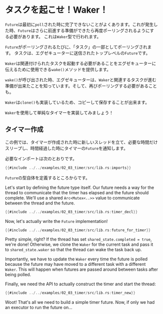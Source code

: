 # タスクを起こせ！Waker！

`Future`は最初に`poll`された時に完了できないことがよくあります。これが発生した時、`Future`はさらに前進する準備ができたら再度ポーリングされるようにする必要があります。
これは`Waker`型で行われます。

`Future`がポーリングされるたびに、「タスク」の一部としてポーリングされます。
タスクは、エグゼキューターに送信されたトップレベルの`Future`です。

`Waker`は関連付けられたタスクを起動する必要があることをエグゼキューターに伝えるために使用できる`wake()`メソッドを提供します。

`wake()`が呼び出された時、エグゼキューターは、`Waker`と関連するタスクが進む準備が出来たことを知っています。そして、再びポーリングする必要があることも。

`Waker`は`clone()`も実装しているため、コピーして保存することが出来ます。

`Waker`を使用して単純なタイマーを実装してみましょう！

## タイマー作成

この例では、タイマーが作成された時に新しいスレッドを立て、必要な時間だけスリープし、時間経過した時にタイマーの`Future`を通知します。

必要なインポートは次のとおりです。

```rust
{{#include ../../examples/02_03_timer/src/lib.rs:imports}}
```

`Future`の型自体を定義するところからです。

Let's start by defining the future type itself. Our future needs a way for the
thread to communicate that the timer has elapsed and the future should complete.
We'll use a shared `Arc<Mutex<..>>` value to communicate between the thread and
the future.

```rust
{{#include ../../examples/02_03_timer/src/lib.rs:timer_decl}}
```

Now, let's actually write the `Future` implementation!

```rust
{{#include ../../examples/02_03_timer/src/lib.rs:future_for_timer}}
```

Pretty simple, right? If the thread has set `shared_state.completed = true`,
we're done! Otherwise, we clone the `Waker` for the current task and pass it to
`shared_state.waker` so that the thread can wake the task back up.

Importantly, we have to update the `Waker` every time the future is polled
because the future may have moved to a different task with a different
`Waker`. This will happen when futures are passed around between tasks after
being polled.

Finally, we need the API to actually construct the timer and start the thread:

```rust
{{#include ../../examples/02_03_timer/src/lib.rs:timer_new}}
```

Woot! That's all we need to build a simple timer future. Now, if only we had
an executor to run the future on...
